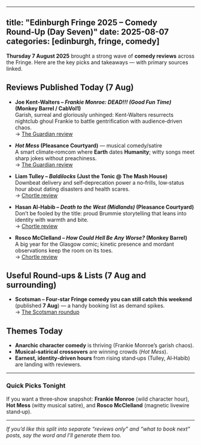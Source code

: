 
---
title: "Edinburgh Fringe 2025 – Comedy Round‑Up (Day Seven)"
date: 2025-08-07
categories: [edinburgh, fringe, comedy]
---

**Thursday 7 August 2025** brought a strong wave of **comedy reviews** across the Fringe. Here are the key picks and takeaways — with primary sources linked.

## Reviews Published Today (7 Aug)

- **Joe Kent‑Walters – _Frankie Monroe: DEAD!!! (Good Fun Time)_ (Monkey Barrel / CabVol1)**  
  Garish, surreal and gloriously unhinged: Kent‑Walters resurrects nightclub ghoul Frankie to battle gentrification with audience‑driven chaos.  
  → [The Guardian review](https://www.theguardian.com/stage/2025/aug/07/joe-kent-walters-is-frankie-monroe-dead-good-fun-time-review-cabvol1-at-monkey-barrel-edinburgh)

- **_Hot Mess_ (Pleasance Courtyard)** — musical comedy/satire  
  A smart climate‑romcom where **Earth** dates **Humanity**; witty songs meet sharp jokes without preachiness.  
  → [The Guardian review](https://www.theguardian.com/stage/2025/aug/07/hot-mess-review-pleasance-courtyard-edinburgh)

- **Liam Tulley – _Baldilocks_ (Just the Tonic @ The Mash House)**  
  Downbeat delivery and self‑deprecation power a no‑frills, low‑status hour about dating disasters and health scares.  
  → [Chortle review](https://www.chortle.co.uk/review/2025/08/07/58695/liam_tulley%3A_baldilocks)

- **Hasan Al‑Habib – _Death to the West (Midlands)_ (Pleasance Courtyard)**  
  Don’t be fooled by the title: proud Brummie storytelling that leans into identity with warmth and bite.  
  → [Chortle review](https://www.chortle.co.uk/review/2025/08/07/58694/hasan_al-habib%3A_death_to_the_west_%28midlands%29)

- **Rosco McClelland – _How Could Hell Be Any Worse?_ (Monkey Barrel)**  
  A big year for the Glasgow comic; kinetic presence and mordant observations keep the room on its toes.  
  → [Chortle review](https://www.chortle.co.uk/review/2025/08/07/58698/rosco_mcclelland%3A_how_could_hell_be_any_worse%3F)

## Useful Round‑ups & Lists (7 Aug and surrounding)

- **Scotsman – Four‑star Fringe comedy you can still catch this weekend** (published **7 Aug**) — a handy booking list as demand spikes.  
  → [The Scotsman roundup](https://www.scotsman.com/arts-and-culture/edinburgh-festivals/comedy/four-star-edinburgh-festival-fringe-comedy-2025-12-shows-the-scotman-critics-have-loved-you-can-still-get-tickets-for-this-weekend-5261256)

## Themes Today

- **Anarchic character comedy** is thriving (Frankie Monroe’s garish chaos).  
- **Musical‑satirical crossovers** are winning crowds (_Hot Mess_).  
- **Earnest, identity‑driven hours** from rising stand‑ups (Tulley, Al‑Habib) are landing with reviewers.

---

### Quick Picks Tonight

If you want a three‑show snapshot: **Frankie Monroe** (wild character hour), **Hot Mess** (witty musical satire), and **Rosco McClelland** (magnetic livewire stand‑up).

---

_If you’d like this split into separate “reviews only” and “what to book next” posts, say the word and I’ll generate them too._

